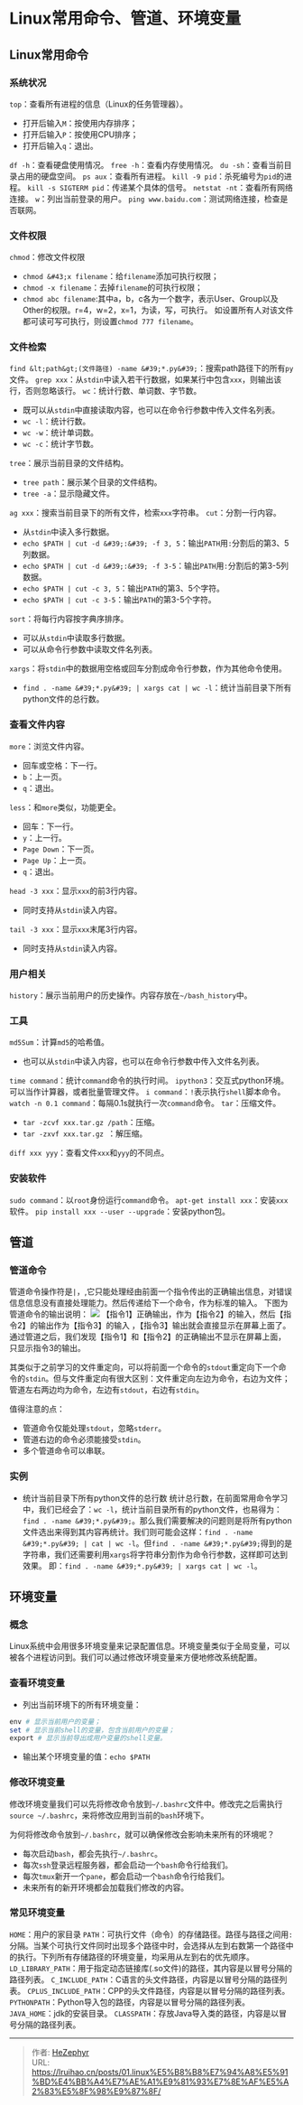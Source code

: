 # Linux常用命令、管道、环境变量

## Linux常用命令

### 系统状况

`top`：查看所有进程的信息（Linux的任务管理器）。

* 打开后输入`M`：按使用内存排序；
* 打开后输入`P`：按使用CPU排序；
* 打开后输入`q`：退出。

`df -h`：查看硬盘使用情况。
`free -h`：查看内存使用情况。
`du -sh`：查看当前目录占用的硬盘空间。
`ps aux`：查看所有进程。
`kill -9 pid`：杀死编号为`pid`的进程。
`kill -s SIGTERM pid`：传递某个具体的信号。
`netstat -nt`：查看所有网络连接。
`w`：列出当前登录的用户。
`ping www.baidu.com`：测试网络连接，检查是否联网。

### 文件权限

`chmod`：修改文件权限

* `chmod &#43;x filename`：给`filename`添加可执行权限；
* `chmod -x filename`：去掉`filename`的可执行权限；
* `chmod abc filename`:其中a，b，c各为一个数字，表示User、Group以及Other的权限。r=4，w=2，x=1，为读，写，可执行。
	如设置所有人对该文件都可读可写可执行，则设置`chmod 777 filename`。

### 文件检索

`find &lt;path&gt;(文件路径) -name &#39;*.py&#39;`：搜索path路径下的所有`py`文件。
`grep xxx`：从`stdin`中读入若干行数据，如果某行中包含`xxx`，则输出该行，否则忽略该行。
`wc`：统计行数、单词数、字节数。

* 既可以从`stdin`中直接读取内容，也可以在命令行参数中传入文件名列表。
* `wc -l`：统计行数。
* `wc -w`：统计单词数。
* `wc -c`：统计字节数。

`tree`：展示当前目录的文件结构。

* `tree path`：展示某个目录的文件结构。
* `tree -a`：显示隐藏文件。

`ag xxx`：搜索当前目录下的所有文件，检索`xxx`字符串。
`cut`：分割一行内容。

* 从`stdin`中读入多行数据。
* `echo $PATH | cut -d &#39;:&#39; -f 3, 5`：输出`PATH`用`:`分割后的第3、5列数据。
* `echo $PATH | cut -d &#39;:&#39; -f 3-5`：输出`PATH`用`:`分割后的第3-5列数据。
* `echo $PATH | cut -c 3, 5`：输出`PATH`的第3、5个字符。
* `echo $PATH | cut -c 3-5`：输出`PATH`的第3-5个字符。

`sort`：将每行内容按字典序排序。

* 可以从`stdin`中读取多行数据。
* 可以从命令行参数中读取文件名列表。

`xargs`：将`stdin`中的数据用空格或回车分割成命令行参数，作为其他命令使用。

* `find . -name &#39;*.py&#39; | xargs cat | wc -l`：统计当前目录下所有python文件的总行数。

### 查看文件内容

`more`：浏览文件内容。

* 回车或空格：下一行。
* `b`：上一页。
* `q`：退出。

`less`：和`more`类似，功能更全。

* 回车：下一行。
* `y`：上一行。
* `Page Down`：下一页。
* `Page Up`：上一页。
* `q`：退出。

`head -3 xxx`：显示`xxx`的前3行内容。

* 同时支持从`stdin`读入内容。

`tail -3 xxx`：显示`xxx`末尾3行内容。

* 同时支持从`stdin`读入内容。

### 用户相关

`history`：展示当前用户的历史操作。内容存放在`~/bash_history`中。

### 工具

`md5Sum`：计算`md5`的哈希值。

* 也可以从`stdin`中读入内容，也可以在命令行参数中传入文件名列表。

`time command`：统计`command`命令的执行时间。
`ipython3`：交互式python环境。可以当作计算器，或者批量管理文件。
 `i command`：`!`表示执行`shell`脚本命令。
`watch -n 0.1 command`：每隔0.1s就执行一次`command`命令。
`tar`：压缩文件。

* `tar -zcvf xxx.tar.gz /path`：压缩。
* `tar -zxvf xxx.tar.gz `：解压缩。 

`diff xxx yyy`：查看文件`xxx`和`yyy`的不同点。

### 安装软件

`sudo command`：以`root`身份运行`command`命令。
`apt-get install xxx`：安装`xxx`软件。
`pip install xxx --user --upgrade`：安装python包。

## 管道

### 管道命令

管道命令操作符是`|`，,它只能处理经由前面一个指令传出的正确输出信息，对错误信息信息没有直接处理能力。然后传递给下一个命令，作为标准的输入。
下图为管道命令的输出说明：
![](https://raw.githubusercontent.com/unique-pure/NewPicGoLibrary/main/img/watermark%2Ctype_d3F5LXplbmhlaQ%2Cshadow_50%2Ctext_Q1NETiBAdW5pcXVlX3B1cnN1aXQ%3D%2Csize_20%2Ccolor_FFFFFF%2Ct_70%2Cg_se%2Cx_16-20231125214459645.png)
【指令1】正确输出，作为【指令2】的输入，然后【指令2】的输出作为【指令3】的输入 ，【指令3】输出就会直接显示在屏幕上面了。
通过管道之后，我们发现【指令1】和【指令2】的正确输出不显示在屏幕上面，只显示指令3的输出。

其类似于之前学习的文件重定向，可以将前面一个命令的`stdout`重定向下一个命令的`stdin`。但与文件重定向有很大区别：文件重定向左边为命令，右边为文件；管道左右两边均为命令，左边有`stdout`，右边有`stdin`。

值得注意的点：

* 管道命令仅能处理`stdout`，忽略`stderr`。
* 管道右边的命令必须能接受`stdin`。
* 多个管道命令可以串联。

### 实例

* 统计当前目录下所有python文件的总行数
	统计总行数，在前面常用命令学习中，我们已经会了：`wc -l`，统计当前目录所有的python文件，也易得为：`find . -name &#39;*.py&#39;`。那么我们需要解决的问题则是将所有python文件选出来得到其内容再统计。我们则可能会这样：`find . -name &#39;*.py&#39; | cat | wc -l`。但`find . -name &#39;*.py&#39;`得到的是字符串，我们还需要利用`xargs`将字符串分割作为命令行参数，这样即可达到效果。
	即：`find . -name &#39;*.py&#39; | xargs cat | wc -l`。

## 环境变量

### 概念

Linux系统中会用很多环境变量来记录配置信息。环境变量类似于全局变量，可以被各个进程访问到。我们可以通过修改环境变量来方便地修改系统配置。

### 查看环境变量

* 列出当前环境下的所有环境变量：

```powershell
env # 显示当前用户的变量；
set # 显示当前shell的变量，包含当前用户的变量；
export # 显示当前导出成用户变量的shell变量。
```

* 输出某个环境变量的值：`echo $PATH`

### 修改环境变量

修改环境变量我们可以先将修改命令放到`~/.bashrc`文件中。修改完之后需执行`source ~/.bashrc`，来将修改应用到当前的`bash`环境下。

为何将修改命令放到`~/.bashrc`，就可以确保修改会影响未来所有的环境呢？

* 每次启动`bash`，都会先执行`~/.bashrc`。
* 每次`ssh`登录远程服务器，都会启动一个`bash`命令行给我们。
* 每次`tmux`新开一个`pane`，都会启动一个`bash`命令行给我们。
* 未来所有的新开环境都会加载我们修改的内容。

### 常见环境变量

`HOME`：用户的家目录
`PATH`：可执行文件（命令）的存储路径。路径与路径之间用`:`分隔。当某个可执行文件同时出现多个路径中时，会选择从左到右数第一个路径中的执行。下列所有存储路径的环境变量，均采用从左到右的优先顺序。
`LD_LIBRARY_PATH`：用于指定动态链接库(.so文件)的路径，其内容是以冒号分隔的路径列表。
`C_INCLUDE_PATH`：C语言的头文件路径，内容是以冒号分隔的路径列表。
`CPLUS_INCLUDE_PATH`：CPP的头文件路径，内容是以冒号分隔的路径列表。
`PYTHONPATH`：Python导入包的路径，内容是以冒号分隔的路径列表。
`JAVA_HOME`：jdk的安装目录。
`CLASSPATH`：存放Java导入类的路径，内容是以冒号分隔的路径列表。

---

> 作者: [HeZephyr](https://github.com/HeZephyr)  
> URL: https://lruihao.cn/posts/01.linux%E5%B8%B8%E7%94%A8%E5%91%BD%E4%BB%A4%E7%AE%A1%E9%81%93%E7%8E%AF%E5%A2%83%E5%8F%98%E9%87%8F/  

